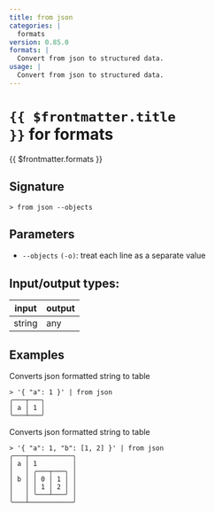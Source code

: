 ```yaml
---
title: from json
categories: |
  formats
version: 0.85.0
formats: |
  Convert from json to structured data.
usage: |
  Convert from json to structured data.
---
```

<!-- This file is automatically generated. Please edit the command in https://github.com/nushell/nushell instead. -->

# <code>{{ $frontmatter.title }}</code> for formats

<div class='command-title'>{{ $frontmatter.formats }}</div>

## Signature

```> from json --objects```

## Parameters

 -  `--objects` `(-o)`: treat each line as a separate value


## Input/output types:

| input  | output |
| ------ | ------ |
| string | any    |

## Examples

Converts json formatted string to table
```nu
> '{ "a": 1 }' | from json
╭───┬───╮
│ a │ 1 │
╰───┴───╯
```

Converts json formatted string to table
```nu
> '{ "a": 1, "b": [1, 2] }' | from json
╭───┬───────────╮
│ a │ 1         │
│   │ ╭───┬───╮ │
│ b │ │ 0 │ 1 │ │
│   │ │ 1 │ 2 │ │
│   │ ╰───┴───╯ │
╰───┴───────────╯
```
